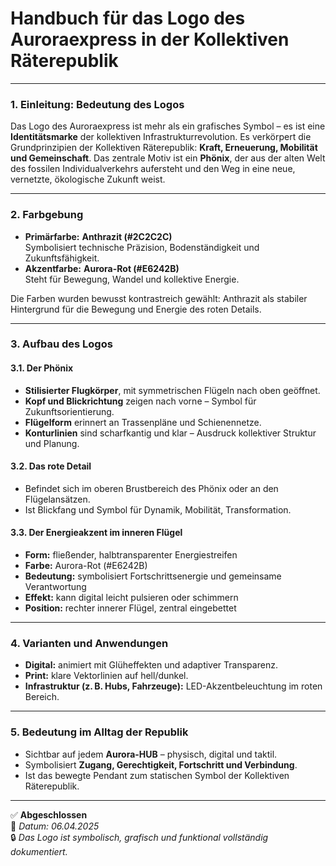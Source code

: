 <!--
Autor: Fabio Weidner
Version: 1.0
Sektion: Infrastruktur – Auroraexpress
Veröffentlichung: April 2025
-->

# Handbuch für das Logo des Auroraexpress in der Kollektiven Räterepublik

---

### 1. Einleitung: Bedeutung des Logos

Das Logo des Auroraexpress ist mehr als ein grafisches Symbol – es ist eine **Identitätsmarke** der kollektiven Infrastrukturrevolution. Es verkörpert die Grundprinzipien der Kollektiven Räterepublik: **Kraft, Erneuerung, Mobilität und Gemeinschaft**. Das zentrale Motiv ist ein **Phönix**, der aus der alten Welt des fossilen Individualverkehrs aufersteht und den Weg in eine neue, vernetzte, ökologische Zukunft weist.

---

### 2. Farbgebung

- **Primärfarbe:** **Anthrazit (#2C2C2C)**  
  Symbolisiert technische Präzision, Bodenständigkeit und Zukunftsfähigkeit.
- **Akzentfarbe:** **Aurora-Rot (#E6242B)**  
  Steht für Bewegung, Wandel und kollektive Energie.

Die Farben wurden bewusst kontrastreich gewählt: Anthrazit als stabiler Hintergrund für die Bewegung und Energie des roten Details.

---

### 3. Aufbau des Logos

#### 3.1. Der Phönix
- **Stilisierter Flugkörper**, mit symmetrischen Flügeln nach oben geöffnet.
- **Kopf und Blickrichtung** zeigen nach vorne – Symbol für Zukunftsorientierung.
- **Flügelform** erinnert an Trassenpläne und Schienennetze.
- **Konturlinien** sind scharfkantig und klar – Ausdruck kollektiver Struktur und Planung.

#### 3.2. Das rote Detail
- Befindet sich im oberen Brustbereich des Phönix oder an den Flügelansätzen.
- Ist Blickfang und Symbol für Dynamik, Mobilität, Transformation.

#### 3.3. Der Energieakzent im inneren Flügel
- **Form:** fließender, halbtransparenter Energiestreifen
- **Farbe:** Aurora-Rot (#E6242B)
- **Bedeutung:** symbolisiert Fortschrittsenergie und gemeinsame Verantwortung
- **Effekt:** kann digital leicht pulsieren oder schimmern
- **Position:** rechter innerer Flügel, zentral eingebettet

---

### 4. Varianten und Anwendungen

- **Digital:** animiert mit Glüheffekten und adaptiver Transparenz.
- **Print:** klare Vektorlinien auf hell/dunkel.
- **Infrastruktur (z. B. Hubs, Fahrzeuge):** LED-Akzentbeleuchtung im roten Bereich.

---

### 5. Bedeutung im Alltag der Republik

- Sichtbar auf jedem **Aurora-HUB** – physisch, digital und taktil.
- Symbolisiert **Zugang, Gerechtigkeit, Fortschritt und Verbindung**.
- Ist das bewegte Pendant zum statischen Symbol der Kollektiven Räterepublik.

---

✅ **Abgeschlossen**  
📅 *Datum: 06.04.2025*  
🔒 *Das Logo ist symbolisch, grafisch und funktional vollständig dokumentiert.*
